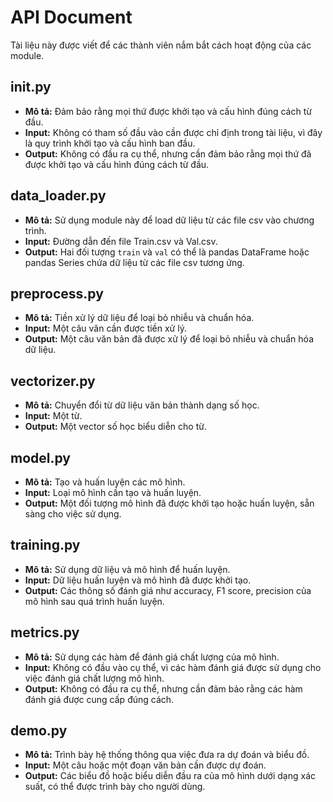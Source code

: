 # API Document

Tài liệu này được viết để các thành viên nắm bắt cách hoạt động của các module.

## __init__.py

- **Mô tả:** Đảm bảo rằng mọi thứ được khởi tạo và cấu hình đúng cách từ đầu.
- **Input:** Không có tham số đầu vào cần được chỉ định trong tài liệu, vì đây là quy trình khởi tạo và cấu hình ban đầu.
- **Output:** Không có đầu ra cụ thể, nhưng cần đảm bảo rằng mọi thứ đã được khởi tạo và cấu hình đúng cách từ đầu.

## data_loader.py

- **Mô tả:** Sử dụng module này để load dữ liệu từ các file csv vào chương trình.
- **Input:** Đường dẫn đến file Train.csv và Val.csv.
- **Output:** Hai đối tượng `train` và `val` có thể là pandas DataFrame hoặc pandas Series chứa dữ liệu từ các file csv tương ứng.

## preprocess.py

- **Mô tả:** Tiền xử lý dữ liệu để loại bỏ nhiễu và chuẩn hóa.
- **Input:** Một câu văn cần được tiền xử lý.
- **Output:** Một câu văn bản đã được xử lý để loại bỏ nhiễu và chuẩn hóa dữ liệu.

## vectorizer.py

- **Mô tả:** Chuyển đổi từ dữ liệu văn bản thành dạng số học.
- **Input:** Một từ.
- **Output:** Một vector số học biểu diễn cho từ.

## model.py

- **Mô tả:** Tạo và huấn luyện các mô hình.
- **Input:** Loại mô hình cần tạo và huấn luyện.
- **Output:** Một đối tượng mô hình đã được khởi tạo hoặc huấn luyện, sẵn sàng cho việc sử dụng.

## training.py

- **Mô tả:** Sử dụng dữ liệu và mô hình để huấn luyện.
- **Input:** Dữ liệu huấn luyện và mô hình đã được khởi tạo.
- **Output:** Các thông số đánh giá như accuracy, F1 score, precision của mô hình sau quá trình huấn luyện.

## metrics.py

- **Mô tả:** Sử dụng các hàm để đánh giá chất lượng của mô hình.
- **Input:** Không có đầu vào cụ thể, vì các hàm đánh giá được sử dụng cho việc đánh giá chất lượng mô hình.
- **Output:** Không có đầu ra cụ thể, nhưng cần đảm bảo rằng các hàm đánh giá được cung cấp đúng cách.

## demo.py

- **Mô tả:** Trình bày hệ thống thông qua việc đưa ra dự đoán và biểu đồ.
- **Input:** Một câu hoặc một đoạn văn bản cần được dự đoán.
- **Output:** Các biểu đồ hoặc biểu diễn đầu ra của mô hình dưới dạng xác suất, có thể được trình bày cho người dùng.
